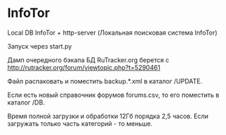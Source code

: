 # InfoTor
Local DB InfoTor + http-server (Локальная поисковая система InfoTor)

Запуск через start.py

Дамп очередного бэкапа БД RuTracker.org берется с http://rutracker.org/forum/viewtopic.php?t=5290461  

Файл распаковать и поместить backup.\*.xml в каталог /UPDATE.

Если есть новый справочник форумов forums.csv, то его поместить в каталог /DB.

Время полной загрузки и обработки 12Гб порядка 2,5 часов. Если загружать только часть категорий - то меньше.
